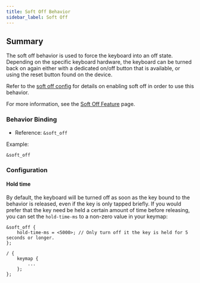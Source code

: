 ```yaml
---
title: Soft Off Behavior
sidebar_label: Soft Off
---
```


## Summary

The soft off behavior is used to force the keyboard into an off state. Depending on the specific keyboard hardware, the keyboard can be turned back on again either with a dedicated on/off button that is available, or using the reset button found on the device.

Refer to the [soft off config](../config/power.md#soft-off) for details on enabling soft off in order to use this behavior.

For more information, see the [Soft Off Feature](../features/soft-off.md) page.

### Behavior Binding

- Reference: `&soft_off`

Example:

```
&soft_off
```

### Configuration

#### Hold time

By default, the keyboard will be turned off as soon as the key bound to the behavior is released, even if the key is only tapped briefly. If you would prefer that the key need be held a certain amount of time before releasing, you can set the `hold-time-ms` to a non-zero value in your keymap:

```
&soft_off {
    hold-time-ms = <5000>; // Only turn off it the key is held for 5 seconds or longer.
};

/ {
    keymap {
        ...
    };
};
```

